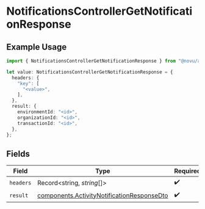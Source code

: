 # NotificationsControllerGetNotificationResponse

## Example Usage

```typescript
import { NotificationsControllerGetNotificationResponse } from "@novu/api/models/operations";

let value: NotificationsControllerGetNotificationResponse = {
  headers: {
    "key": [
      "<value>",
    ],
  },
  result: {
    environmentId: "<id>",
    organizationId: "<id>",
    transactionId: "<id>",
  },
};
```

## Fields

| Field                                                                                                    | Type                                                                                                     | Required                                                                                                 | Description                                                                                              |
| -------------------------------------------------------------------------------------------------------- | -------------------------------------------------------------------------------------------------------- | -------------------------------------------------------------------------------------------------------- | -------------------------------------------------------------------------------------------------------- |
| `headers`                                                                                                | Record<string, *string*[]>                                                                               | :heavy_check_mark:                                                                                       | N/A                                                                                                      |
| `result`                                                                                                 | [components.ActivityNotificationResponseDto](../../models/components/activitynotificationresponsedto.md) | :heavy_check_mark:                                                                                       | N/A                                                                                                      |